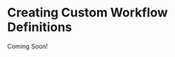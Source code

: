 # Creating Custom Workflow Definitions 

Coming Soon!

<!--

[$LIFERAY_LEARN_YOUTUBE_URL$]=https://www.youtube.com/embed/zFfBLAKj9mc

---

## Next Up

* [Exercise 2b: Create User Groups](./exercises-create-user-groups.md)
-->